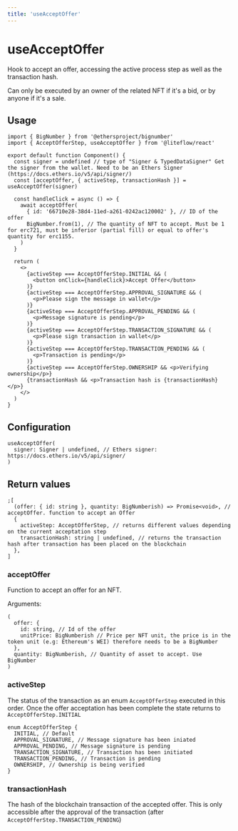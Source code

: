 ```yaml
---
title: 'useAcceptOffer'
---
```


# useAcceptOffer

Hook to accept an offer, accessing the active process step as well as the transaction hash.

Can only be executed by an owner of the related NFT if it's a bid, or by anyone if it's a sale.

## Usage

```tsx
import { BigNumber } from '@ethersproject/bignumber'
import { AcceptOfferStep, useAcceptOffer } from '@liteflow/react'

export default function Component() {
  const signer = undefined // type of "Signer & TypedDataSigner" Get the signer from the wallet. Need to be an Ethers Signer (https://docs.ethers.io/v5/api/signer/)
  const [acceptOffer, { activeStep, transactionHash }] = useAcceptOffer(signer)

  const handleClick = async () => {
    await acceptOffer(
      { id: '66710e28-38d4-11ed-a261-0242ac120002' }, // ID of the offer
      BigNumber.from(1), // The quantity of NFT to accept. Must be 1 for erc721, must be inferior (partial fill) or equal to offer's quantity for erc1155.
    )
  }

  return (
    <>
      {activeStep === AcceptOfferStep.INITIAL && (
        <button onClick={handleClick}>Accept Offer</button>
      )}
      {activeStep === AcceptOfferStep.APPROVAL_SIGNATURE && (
        <p>Please sign the message in wallet</p>
      )}
      {activeStep === AcceptOfferStep.APPROVAL_PENDING && (
        <p>Message signature is pending</p>
      )}
      {activeStep === AcceptOfferStep.TRANSACTION_SIGNATURE && (
        <p>Please sign transaction in wallet</p>
      )}
      {activeStep === AcceptOfferStep.TRANSACTION_PENDING && (
        <p>Transaction is pending</p>
      )}
      {activeStep === AcceptOfferStep.OWNERSHIP && <p>Verifying ownership</p>}
      {transactionHash && <p>Transaction hash is {transactionHash}</p>}
    </>
  )
}
```

## Configuration

```tsx
useAcceptOffer(
  signer: Signer | undefined, // Ethers signer: https://docs.ethers.io/v5/api/signer/
)
```

## Return values

```tsx
;[
  (offer: { id: string }, quantity: BigNumberish) => Promise<void>, // acceptOffer. function to accept an Offer
  {
    activeStep: AcceptOfferStep, // returns different values depending on the current acceptation step
    transactionHash: string | undefined, // returns the transaction hash after transaction has been placed on the blockchain
  },
]
```

### acceptOffer

Function to accept an offer for an NFT.

Arguments:

```tsx
(
  offer: {
    id: string, // Id of the offer
    unitPrice: BigNumberish // Price per NFT unit, the price is in the token unit (e.g: Ethereum's WEI) therefore needs to be a BigNumber
  },
  quantity: BigNumberish, // Quantity of asset to accept. Use BigNumber
)
```

### activeStep

The status of the transaction as an enum `AcceptOfferStep` executed in this order. Once the offer acceptation has been complete the state returns to `AcceptOfferStep.INITIAL`

```tsx
enum AcceptOfferStep {
  INITIAL, // Default
  APPROVAL_SIGNATURE, // Message signature has been iniated
  APPROVAL_PENDING, // Message signature is pending
  TRANSACTION_SIGNATURE, // Transaction has been initiated
  TRANSACTION_PENDING, // Transaction is pending
  OWNERSHIP, // Ownership is being verified
}
```

### transactionHash

The hash of the blockchain transaction of the accepted offer. This is only accessible after the approval of the transaction (after `AcceptOfferStep.TRANSACTION_PENDING`)
